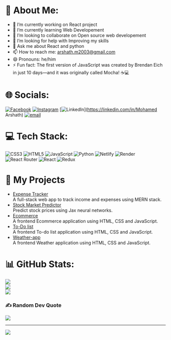 # 💫 About Me:
- 🔭 I’m currently working on React project
- 🌱 I’m currently learning Web Developement
- 👯 I’m looking to collaborate on Open source web developement
- 🤔 I’m looking for help with Improving my skills
- 💬 Ask me about React and python
- 📫 How to reach me: arshath.m2003@gmail.com
- 😄 Pronouns: he/him
- ⚡ Fun fact: The first version of JavaScript was created by Brendan Eich in just 10 days—and it was originally called Mocha! ☕💻


# 🌐 Socials:
[![Facebook](https://img.shields.io/badge/Facebook-%231877F2.svg?logo=Facebook&logoColor=white)](https://m.facebook.com/) [![Instagram](https://img.shields.io/badge/Instagram-%23E4405F.svg?logo=Instagram&logoColor=white)](https://instagram.com/arshax._10) [![LinkedIn](https://img.shields.io/badge/LinkedIn-%230077B5.svg?logo=linkedin&logoColor=white)](https://linkedin.com/in/Mohamed Arshath) [![email](https://img.shields.io/badge/Email-D14836?logo=gmail&logoColor=white)](mailto:arshath.m2003@gmail.com) 

# 💻 Tech Stack:
![CSS3](https://img.shields.io/badge/css3-%231572B6.svg?style=for-the-badge&logo=css3&logoColor=white) ![HTML5](https://img.shields.io/badge/html5-%23E34F26.svg?style=for-the-badge&logo=html5&logoColor=white) ![JavaScript](https://img.shields.io/badge/javascript-%23323330.svg?style=for-the-badge&logo=javascript&logoColor=%23F7DF1E) ![Python](https://img.shields.io/badge/python-3670A0?style=for-the-badge&logo=python&logoColor=ffdd54) ![Netlify](https://img.shields.io/badge/netlify-%23000000.svg?style=for-the-badge&logo=netlify&logoColor=#00C7B7) ![Render](https://img.shields.io/badge/Render-%46E3B7.svg?style=for-the-badge&logo=render&logoColor=white) ![React Router](https://img.shields.io/badge/React_Router-CA4245?style=for-the-badge&logo=react-router&logoColor=white) ![React](https://img.shields.io/badge/react-%2320232a.svg?style=for-the-badge&logo=react&logoColor=%2361DAFB) ![Redux](https://img.shields.io/badge/redux-%23593d88.svg?style=for-the-badge&logo=redux&logoColor=white)

# 📂 My Projects
- [Expense Tracker](https://github.com/MohamedArshath10/Fintrackr-Expense_tracking.git)  
  A full-stack web app to track income and expenses using MERN stack.
- [Stock Market Predictor](https://github.com/MohamedArshath10/Stock-Prediction.git)  
  Predict stock prices using Jax neural networks.
- [Ecommerce ](https://github.com/MohamedArshath10/Shoe-Garden-e-Commerce.git)  
  A frontend Ecommerce application using HTML, CSS and JavaScript.
- [To-Do list](https://github.com/MohamedArshath10/To-Do-list-.git)  
  A frontend To-do list application using HTML, CSS and JavaScript.
- [Weather-app](https://github.com/MohamedArshath10/Weather-app.git)  
  A frontend Weather application using HTML, CSS and JavaScript.

# 📊 GitHub Stats:
![](https://github-readme-stats.vercel.app/api?username=MohamedArshath10&theme=dark&hide_border=false&include_all_commits=true&count_private=true)<br/>
![](https://nirzak-streak-stats.vercel.app/?user=MohamedArshath10&theme=dark&hide_border=false)<br/>
![](https://github-readme-stats.vercel.app/api/top-langs/?username=MohamedArshath10&theme=dark&hide_border=false&include_all_commits=true&count_private=true&layout=compact)

### ✍️ Random Dev Quote
![](https://quotes-github-readme.vercel.app/api?type=horizontal&theme=radical)

---
[![](https://visitcount.itsvg.in/api?id=MohamedArshath10&icon=0&color=0)](https://visitcount.itsvg.in)

<!-- Proudly created with GPRM ( https://gprm.itsvg.in ) -->

